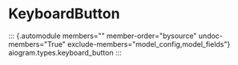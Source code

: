 # KeyboardButton

::: {.automodule members="" member-order="bysource" undoc-members="True" exclude-members="model_config,model_fields"}
aiogram.types.keyboard_button
:::
